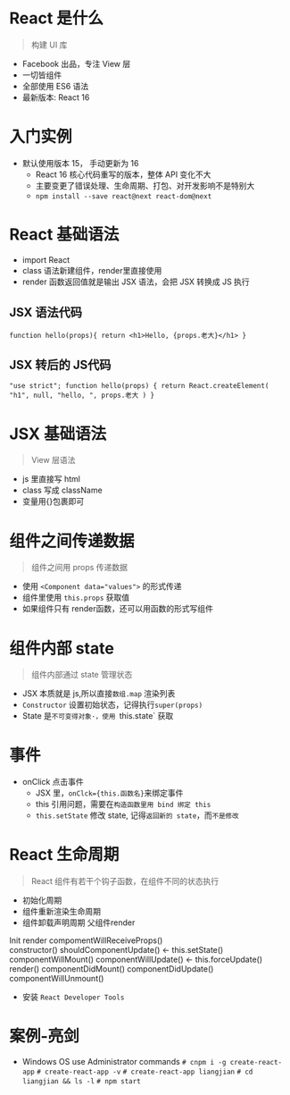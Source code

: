 # React 是什么
> 构建 UI 库
- Facebook 出品，专注 View 层
- 一切皆组件
- 全部使用 ES6 语法
- 最新版本: React 16

# 入门实例
- 默认使用版本 15， 手动更新为 16
	+ React 16 核心代码重写的版本，整体 API 变化不大
	+ 主要变更了错误处理、生命周期、打包、对开发影响不是特别大
	+ `npm install --save react@next react-dom@next`

# React 基础语法
- import React
- class 语法新建组件，render里直接使用
- render 函数返回值就是输出 JSX 语法，会把 JSX 转换成 JS 执行

## JSX 语法代码
`function hello(props){
	return <h1>Hello, {props.老大}</h1>
}`

## JSX 转后的 JS代码
`"use strict";
function hello(props) {
	return React.createElement(
		"h1",
		null,
		"hello, ",
		props.老大
	)
}`

# JSX 基础语法
> View 层语法
- js 里直接写 html
- class 写成 className
- 变量用{}包裹即可

# 组件之间传递数据
> 组件之间用 props 传递数据

- 使用 `<Component data="values">` 的形式传递
- 组件里使用 `this.props` 获取值
- 如果组件只有 render函数，还可以用函数的形式写组件

# 组件内部 state
> 组件内部通过 state 管理状态

- JSX 本质就是 js,所以直接`数组.map` 渲染列表
- `Constructor` 设置初始状态，记得执行`super(props)`
- State 是`不可变得对象·，使用 `this.state` 获取

# 事件
- onClick 点击事件
	+ JSX 里，`onClck={this.函数名}`来绑定事件
	+ this 引用问题，需要在`构造函数里用 bind 绑定 this`
	+ `this.setState` 修改 state, 记得`返回新的 state`，而`不是修改`

# React 生命周期
> React 组件有若干个钩子函数，在组件不同的状态执行

- 初始化周期
- 组件重新渲染生命周期
- 组件卸载声明周期
											父组件render

Init render						compomentWillReceiveProps()		
constructor()					shouldComponentUpdate() <- this.setState()
componentWillMount()	componentWillUpdate() <- this.forceUpdate()
								render()
componentDidMount() 	componentDidUpdate()
								componentWillUnmount()

- 安装 `React Developer Tools`


# 案例-亮剑
- Windows OS use Administrator commands
`# cnpm i -g create-react-app`
`# create-react-app -v`
`# create-react-app liangjian`
`# cd liangjian && ls -l`
`# npm start`

